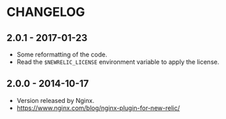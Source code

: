 # CHANGELOG

## 2.0.1 - 2017-01-23

* Some reformatting of the code.
* Read the `$NEWRELIC_LICENSE` environment variable to apply the license.

## 2.0.0 - 2014-10-17

* Version released by Nginx.
* <https://www.nginx.com/blog/nginx-plugin-for-new-relic/>
